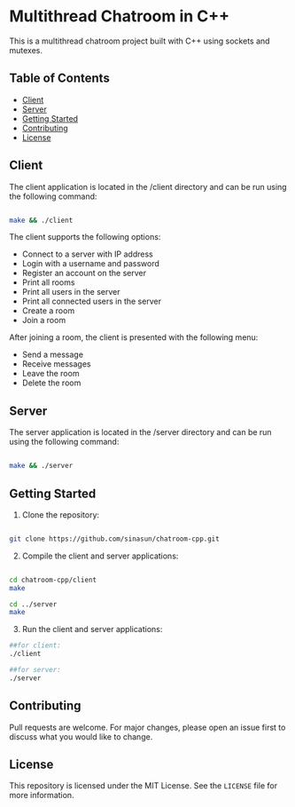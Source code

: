 # Multithread Chatroom in C++

This is a multithread chatroom project built with C++ using sockets and mutexes.


## Table of Contents

- [Client](#client)
- [Server](#server)
- [Getting Started](#getting-started)
- [Contributing](#contributing)
- [License](#license)

## Client

The client application is located in the /client directory and can be run using the following command:


```bash

make && ./client

```

The client supports the following options:

 - Connect to a server with IP address
 - Login with a username and password
 - Register an account on the server
 - Print all rooms
 - Print all users in the server
 - Print all connected users in the server
 - Create a room
 - Join a room


After joining a room, the client is presented with the following menu:

 - Send a message
 - Receive messages
 - Leave the room
 - Delete the room


## Server

The server application is located in the /server directory and can be run using the following command:

```bash

make && ./server

```


## Getting Started

1. Clone the repository:

```bash

git clone https://github.com/sinasun/chatroom-cpp.git

```

2. Compile the client and server applications:

```bash

cd chatroom-cpp/client
make

cd ../server
make

```

3. Run the client and server applications:

```bash
##for client:
./client

##for server:
./server

```

## Contributing

Pull requests are welcome. For major changes, please open an issue first to discuss what you would like to change.


## License

This repository is licensed under the MIT License. See the `LICENSE` file for more information.